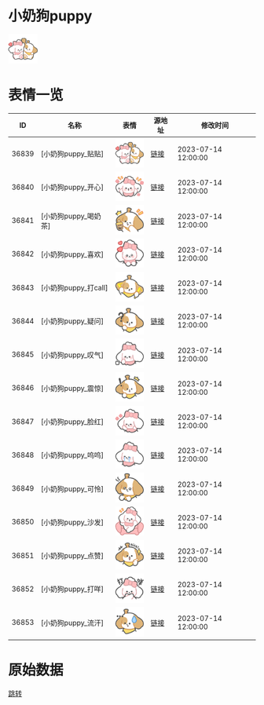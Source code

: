 # 小奶狗puppy

<img src="./cover.png" height="60" alt="cover" />

# 表情一览

|ID|名称|表情|源地址|修改时间|
|----|----|----|----|----|
|36839|[小奶狗puppy_贴贴]|<img src="./pic/036839_%5B小奶狗puppy_贴贴%5D.png" height="60" alt="贴贴"/>|[链接](https://i0.hdslb.com/bfs/garb/76521609f0a7c6b6e355bcc1f93000e0c642ee13.png)|2023-07-14 12:00:00|
|36840|[小奶狗puppy_开心]|<img src="./pic/036840_%5B小奶狗puppy_开心%5D.png" height="60" alt="开心"/>|[链接](https://i0.hdslb.com/bfs/garb/72826b3d27b2c4be45dcde992fd58c360139d239.png)|2023-07-14 12:00:00|
|36841|[小奶狗puppy_喝奶茶]|<img src="./pic/036841_%5B小奶狗puppy_喝奶茶%5D.png" height="60" alt="喝奶茶"/>|[链接](https://i0.hdslb.com/bfs/garb/13a883cbbbc9d10243f13cdc8506ebdc8a73e990.png)|2023-07-14 12:00:00|
|36842|[小奶狗puppy_喜欢]|<img src="./pic/036842_%5B小奶狗puppy_喜欢%5D.png" height="60" alt="喜欢"/>|[链接](https://i0.hdslb.com/bfs/garb/fdd9a2c41e5c77f20dbf5b7485e5848aaa86b876.png)|2023-07-14 12:00:00|
|36843|[小奶狗puppy_打call]|<img src="./pic/036843_%5B小奶狗puppy_打call%5D.png" height="60" alt="打call"/>|[链接](https://i0.hdslb.com/bfs/garb/cc79958a35f6147ca5ca78a394ab3e7cdf8047fe.png)|2023-07-14 12:00:00|
|36844|[小奶狗puppy_疑问]|<img src="./pic/036844_%5B小奶狗puppy_疑问%5D.png" height="60" alt="疑问"/>|[链接](https://i0.hdslb.com/bfs/garb/cd4c4a8563fc0fe298cd15d2bdd3416d28fd17d3.png)|2023-07-14 12:00:00|
|36845|[小奶狗puppy_叹气]|<img src="./pic/036845_%5B小奶狗puppy_叹气%5D.png" height="60" alt="叹气"/>|[链接](https://i0.hdslb.com/bfs/garb/1c37d372d3197ab794aecd46866cb1e65958a980.png)|2023-07-14 12:00:00|
|36846|[小奶狗puppy_震惊]|<img src="./pic/036846_%5B小奶狗puppy_震惊%5D.png" height="60" alt="震惊"/>|[链接](https://i0.hdslb.com/bfs/garb/de282f025871d8dd45120d674f32f2ed9fe5692e.png)|2023-07-14 12:00:00|
|36847|[小奶狗puppy_脸红]|<img src="./pic/036847_%5B小奶狗puppy_脸红%5D.png" height="60" alt="脸红"/>|[链接](https://i0.hdslb.com/bfs/garb/931d03be50385ac44c66562be2063af585994e36.png)|2023-07-14 12:00:00|
|36848|[小奶狗puppy_呜呜]|<img src="./pic/036848_%5B小奶狗puppy_呜呜%5D.png" height="60" alt="呜呜"/>|[链接](https://i0.hdslb.com/bfs/garb/30c2a276bbf81bb8adb6a4131e84fe273fbbb0bf.png)|2023-07-14 12:00:00|
|36849|[小奶狗puppy_可怜]|<img src="./pic/036849_%5B小奶狗puppy_可怜%5D.png" height="60" alt="可怜"/>|[链接](https://i0.hdslb.com/bfs/garb/93ccae63ba9fecad571a90faf697ae70154f7f06.png)|2023-07-14 12:00:00|
|36850|[小奶狗puppy_沙发]|<img src="./pic/036850_%5B小奶狗puppy_沙发%5D.png" height="60" alt="沙发"/>|[链接](https://i0.hdslb.com/bfs/garb/6e207bc6b0b690a0cd3b3b2f11e6f361d6460192.png)|2023-07-14 12:00:00|
|36851|[小奶狗puppy_点赞]|<img src="./pic/036851_%5B小奶狗puppy_点赞%5D.png" height="60" alt="点赞"/>|[链接](https://i0.hdslb.com/bfs/garb/aac056453ca4ecd9c45ecaac4e5f3e45d3bf4c5f.png)|2023-07-14 12:00:00|
|36852|[小奶狗puppy_打咩]|<img src="./pic/036852_%5B小奶狗puppy_打咩%5D.png" height="60" alt="打咩"/>|[链接](https://i0.hdslb.com/bfs/garb/4785b490d8f3c0894cdb75c17020ae18f99cfa52.png)|2023-07-14 12:00:00|
|36853|[小奶狗puppy_流汗]|<img src="./pic/036853_%5B小奶狗puppy_流汗%5D.png" height="60" alt="流汗"/>|[链接](https://i0.hdslb.com/bfs/garb/fa6571ad9038ec1ebb65d0649e58c314afea85b5.png)|2023-07-14 12:00:00|

# 原始数据

[跳转](./raw.json)

